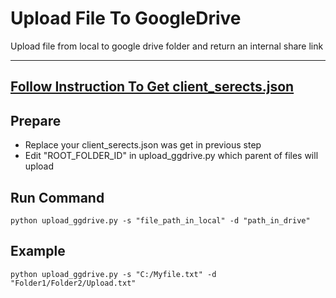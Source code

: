 # Upload File To GoogleDrive

Upload file from local to google drive folder and return an internal share link

---
**[Follow Instruction To Get client_serects.json](https://d35mpxyw7m7k7g.cloudfront.net/bigdata_1/Get+Authentication+for+Google+Service+API+.pdf)**
---

## Prepare 
- Replace your client_serects.json was get in previous step
- Edit "ROOT_FOLDER_ID" in upload_ggdrive.py which parent of files will upload

## Run Command
`python upload_ggdrive.py -s "file_path_in_local" -d "path_in_drive"`

## Example
`python upload_ggdrive.py -s "C:/Myfile.txt" -d "Folder1/Folder2/Upload.txt"`